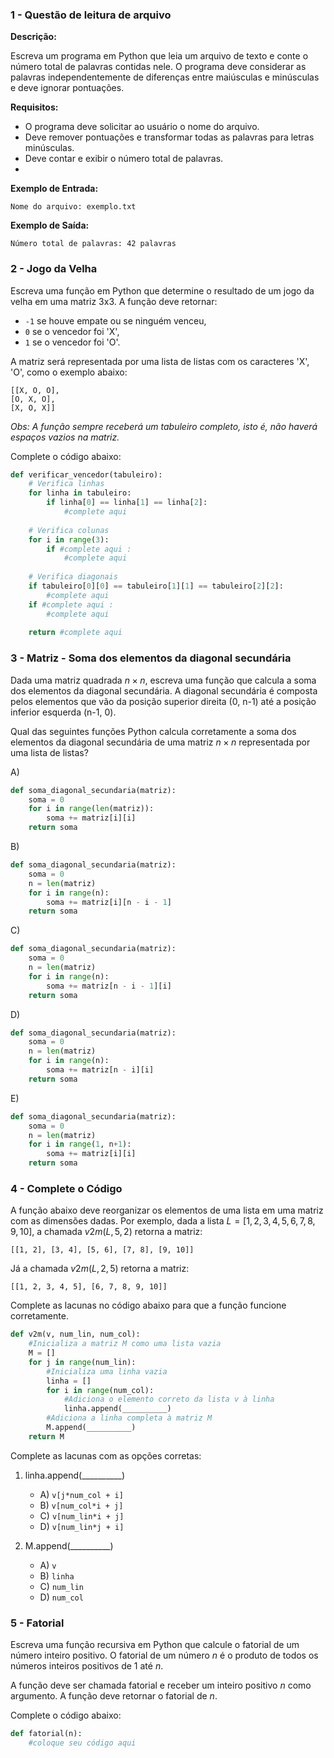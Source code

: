 ### 1 - Questão de leitura de arquivo

**Descrição:**

Escreva um programa em Python que leia um arquivo de texto e conte o número total de palavras contidas nele. O programa deve considerar as palavras independentemente de diferenças entre maiúsculas e minúsculas e deve ignorar pontuações.

**Requisitos:**
- O programa deve solicitar ao usuário o nome do arquivo.
- Deve remover pontuações e transformar todas as palavras para letras minúsculas.
- Deve contar e exibir o número total de palavras.
- 

**Exemplo de Entrada:**
```
Nome do arquivo: exemplo.txt
```
**Exemplo de Saída:**
```
Número total de palavras: 42 palavras
```

### 2 - Jogo da Velha

Escreva uma função em Python que determine o resultado de um jogo da velha em uma matriz 3x3. A função deve retornar:

- `-1` se houve empate ou se ninguém venceu,
- `0` se o vencedor foi 'X',
- `1` se o vencedor foi 'O'.

A matriz será representada por uma lista de listas com os caracteres 'X', 'O', como o exemplo abaixo:

```
[[X, O, O],
[O, X, O],
[X, O, X]]
```

*Obs: A função sempre receberá um tabuleiro completo, isto é, não haverá espaços vazios na matriz.*

Complete o código abaixo:

```python
def verificar_vencedor(tabuleiro):
    # Verifica linhas
    for linha in tabuleiro:
        if linha[0] == linha[1] == linha[2]:
            #complete aqui
    
    # Verifica colunas
    for i in range(3):
        if #complete aqui :
            #complete aqui
    
    # Verifica diagonais
    if tabuleiro[0][0] == tabuleiro[1][1] == tabuleiro[2][2]:
        #complete aqui
    if #complete aqui :
        #complete aqui
    
    return #complete aqui
```

### 3 - Matriz - Soma dos elementos da diagonal secundária

Dada uma matriz quadrada $n \times n$, escreva uma função que calcula a soma dos elementos da diagonal secundária. A diagonal secundária é composta pelos elementos que vão da posição superior direita (0, n-1) até a posição inferior esquerda (n-1, 0).

Qual das seguintes funções Python calcula corretamente a soma dos elementos da diagonal secundária de uma matriz $n \times n$ representada por uma lista de listas?

A)
```python
def soma_diagonal_secundaria(matriz):
    soma = 0
    for i in range(len(matriz)):
        soma += matriz[i][i]
    return soma
```

B)
```python
def soma_diagonal_secundaria(matriz):
    soma = 0
    n = len(matriz)
    for i in range(n):
        soma += matriz[i][n - i - 1]
    return soma
```

C)
```python
def soma_diagonal_secundaria(matriz):
    soma = 0
    n = len(matriz)
    for i in range(n):
        soma += matriz[n - i - 1][i]
    return soma
```

D)
```python
def soma_diagonal_secundaria(matriz):
    soma = 0
    n = len(matriz)
    for i in range(n):
        soma += matriz[n - i][i]
    return soma
```

E)
```python
def soma_diagonal_secundaria(matriz):
    soma = 0
    n = len(matriz)
    for i in range(1, n+1):
        soma += matriz[i][i]
    return soma
```

### 4 - Complete o Código

A função abaixo deve reorganizar os elementos de uma lista em uma matriz com as dimensões dadas. Por exemplo, dada a lista  $L = [1, 2, 3, 4, 5, 6, 7, 8, 9, 10]$, a chamada $v2m(L, 5, 2)$ retorna a matriz:

```
[[1, 2], [3, 4], [5, 6], [7, 8], [9, 10]] 
```

Já a chamada $v2m(L, 2, 5)$ retorna a matriz:

```
[[1, 2, 3, 4, 5], [6, 7, 8, 9, 10]] 
```

Complete as lacunas no código abaixo para que a função funcione corretamente.

```python
def v2m(v, num_lin, num_col):
    #Inicializa a matriz M como uma lista vazia
    M = []
    for j in range(num_lin):
        #Inicializa uma linha vazia
        linha = []
        for i in range(num_col):
            #Adiciona o elemento correto da lista v à linha
            linha.append(__________)
        #Adiciona a linha completa à matriz M
        M.append(__________)
    return M
```

Complete as lacunas com as opções corretas:

1. linha.append(__________)
    - A) `v[j*num_col + i]`
    - B) `v[num_col*i + j]`
    - C) `v[num_lin*i + j]`
    - D) `v[num_lin*j + i]`

2. M.append(__________)
    - A) `v`
    - B) `linha`
    - C) `num_lin`
    - D) `num_col`

### 5 - Fatorial
Escreva uma função recursiva em Python que calcule o fatorial de um número inteiro positivo. O fatorial de um número $n$ é o produto de todos os números inteiros positivos de 1 até $n$.

A função deve ser chamada fatorial e receber um inteiro positivo $n$ como argumento. A função deve retornar o fatorial de $n$.

Complete o código abaixo:

```python
def fatorial(n):
    #coloque seu código aqui
```
